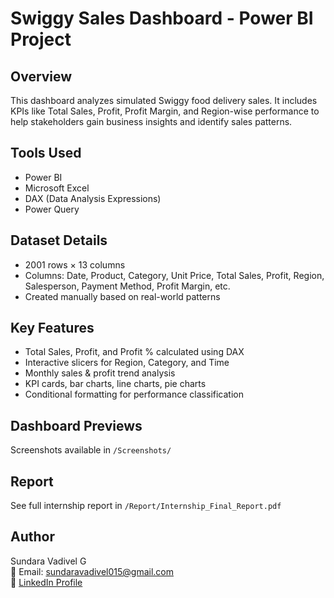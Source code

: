 # Swiggy Sales Dashboard - Power BI Project

## Overview
This dashboard analyzes simulated Swiggy food delivery sales. It includes KPIs like Total Sales, Profit, Profit Margin, and Region-wise performance to help stakeholders gain business insights and identify sales patterns.

## Tools Used
- Power BI
- Microsoft Excel
- DAX (Data Analysis Expressions)
- Power Query

## Dataset Details
- 2001 rows × 13 columns
- Columns: Date, Product, Category, Unit Price, Total Sales, Profit, Region, Salesperson, Payment Method, Profit Margin, etc.
- Created manually based on real-world patterns

## Key Features
- Total Sales, Profit, and Profit % calculated using DAX
- Interactive slicers for Region, Category, and Time
- Monthly sales & profit trend analysis
- KPI cards, bar charts, line charts, pie charts
- Conditional formatting for performance classification

## Dashboard Previews
Screenshots available in `/Screenshots/`

## Report
See full internship report in `/Report/Internship_Final_Report.pdf`

## Author
Sundara Vadivel G  
📧 Email: sundaravadivel015@gmail.com  
🔗 [LinkedIn Profile](https://www.linkedin.com/in/sundara-vadivel)
